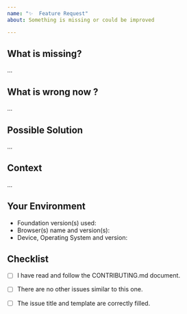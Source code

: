 ```yaml
---
name: "✨  Feature Request"
about: Something is missing or could be improved

---
```


<!------------------------------------------------------------------------------
│                  Please fill the following template.
│           For more information, see the CONTRIBUTING.md document
│            
│       ⚠ Only submit feature requests here. For help or questions to
│       the community, see the forum: https://nulllogic.github.io/16grid
└------------------------------------------------------------------------------>

## What is missing?
<!-------------------------------------------------------------------
│   How the feature should work / how you would use it ?
└------------------------------------------------------------------->

...


## What is wrong now ?
<!-------------------------------------------------------------------
|   What are the current workarounds and how are they insufficient ?
└------------------------------------------------------------------->

...


## Possible Solution
<!-------------------------------------------------------------------
│   [Optional] You can suggest ideas how to implement the feature.
└------------------------------------------------------------------->

...


## Context
<!-------------------------------------------------------------------
│   [Optional] How has this issue affected you? What are you trying
│   to accomplish? Providing context helps us come up with a solution
│   that is most useful in the real world.
└------------------------------------------------------------------->

...


## Your Environment
<!-------------------------------------------------------------------
│   Include as many relevant details about the context and environment
│   you are using. You can also provide logs if relevant.
└------------------------------------------------------------------->
- Foundation version(s) used:
- Browser(s) name and version(s):
- Device, Operating System and version:


## Checklist
<!-------------------------------------------------------------------
│   Please ensure that all the following points are respected.
│   Fill with [x] the boxes once the rule is respected.
└------------------------------------------------------------------->
- [ ] I have read and follow the CONTRIBUTING.md document.
- [ ] There are no other issues similar to this one.
- [ ] The issue title and template are correctly filled.


<!------------------------------------------------------------------------------
            For more information, see the CONTRIBUTING.md document
              Thank you for your issue report and happy coding ;)
------------------------------------------------------------------------------->